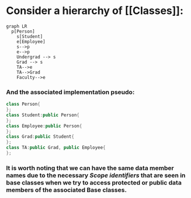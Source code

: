 # Consider a hierarchy of [[Classes]]:

```mermaid
graph LR
  p[Person]
	s[Student]
	e[Employee]
	s-->p
	e-->p
	Undergrad --> s
	Grad --> s
	TA-->e
	TA-->Grad
	Faculty-->e
```

### And the associated implementation pseudo:

```cpp
class Person{
};
class Student:public Person{
};
class Employee:public Person{
};
class Grad:public Student{
};
class TA:public Grad, public Employee{
};
```

### It is worth noting that we can have the same data member names due to the necessary _Scope identifiers_ that are seen in base classes when we try to access protected or public data members of the associated Base classes.